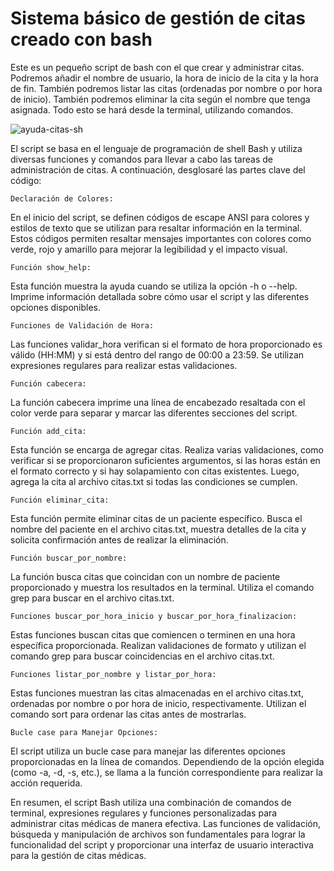 # Sistema básico de gestión de citas creado con bash

Este es un pequeño script de bash con el que crear y administrar citas. Podremos añadir el nombre de usuario, la hora de inicio de la cita y la hora de fin. También podremos listar las citas (ordenadas por nombre o por hora de inicio). También podremos eliminar la cita según el nombre que tenga asignada. Todo esto se hará desde la terminal, utilizando comandos.

![ayuda-citas-sh](https://github.com/sapoclay/gestion-citas-bash/assets/6242827/4ccf949a-bc76-4048-b399-5f1b4f041913)

El script se basa en el lenguaje de programación de shell Bash y utiliza diversas funciones y comandos para llevar a cabo las tareas de administración de citas. A continuación, desglosaré las partes clave del código:

    Declaración de Colores:

En el inicio del script, se definen códigos de escape ANSI para colores y estilos de texto que se utilizan para resaltar información en la terminal. Estos códigos permiten resaltar mensajes importantes con colores como verde, rojo y amarillo para mejorar la legibilidad y el impacto visual.

    Función show_help:

Esta función muestra la ayuda cuando se utiliza la opción -h o --help. Imprime información detallada sobre cómo usar el script y las diferentes opciones disponibles.

    Funciones de Validación de Hora:

Las funciones validar_hora verifican si el formato de hora proporcionado es válido (HH:MM) y si está dentro del rango de 00:00 a 23:59. Se utilizan expresiones regulares para realizar estas validaciones.

    Función cabecera:

La función cabecera imprime una línea de encabezado resaltada con el color verde para separar y marcar las diferentes secciones del script.

    Función add_cita:

Esta función se encarga de agregar citas. Realiza varias validaciones, como verificar si se proporcionaron suficientes argumentos, si las horas están en el formato correcto y si hay solapamiento con citas existentes. Luego, agrega la cita al archivo citas.txt si todas las condiciones se cumplen.

    Función eliminar_cita:

Esta función permite eliminar citas de un paciente específico. Busca el nombre del paciente en el archivo citas.txt, muestra detalles de la cita y solicita confirmación antes de realizar la eliminación.

    Función buscar_por_nombre:

La función busca citas que coincidan con un nombre de paciente proporcionado y muestra los resultados en la terminal. Utiliza el comando grep para buscar en el archivo citas.txt.

    Funciones buscar_por_hora_inicio y buscar_por_hora_finalizacion:

Estas funciones buscan citas que comiencen o terminen en una hora específica proporcionada. Realizan validaciones de formato y utilizan el comando grep para buscar coincidencias en el archivo citas.txt.

    Funciones listar_por_nombre y listar_por_hora:

Estas funciones muestran las citas almacenadas en el archivo citas.txt, ordenadas por nombre o por hora de inicio, respectivamente. Utilizan el comando sort para ordenar las citas antes de mostrarlas.

    Bucle case para Manejar Opciones:

El script utiliza un bucle case para manejar las diferentes opciones proporcionadas en la línea de comandos. Dependiendo de la opción elegida (como -a, -d, -s, etc.), se llama a la función correspondiente para realizar la acción requerida.

En resumen, el script Bash utiliza una combinación de comandos de terminal, expresiones regulares y funciones personalizadas para administrar citas médicas de manera efectiva. Las funciones de validación, búsqueda y manipulación de archivos son fundamentales para lograr la funcionalidad del script y proporcionar una interfaz de usuario interactiva para la gestión de citas médicas.
